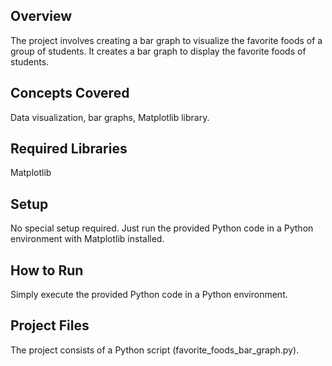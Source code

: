 ## Overview

The project involves creating a bar graph to visualize the favorite foods of a group of students.
It creates a bar graph to display the favorite foods of students.

## Concepts Covered
 Data visualization, bar graphs, Matplotlib library.

## Required Libraries

Matplotlib

## Setup

 No special setup required. Just run the provided Python code in a Python environment with Matplotlib installed.

## How to Run

 Simply execute the provided Python code in a Python environment.

## Project Files

 The project consists of a Python script (favorite_foods_bar_graph.py).